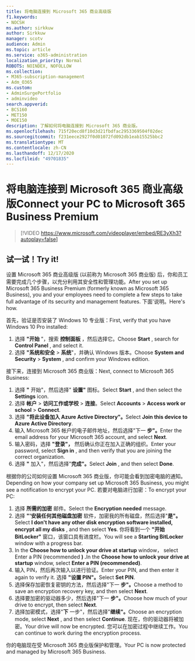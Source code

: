 ```yaml
---
title: 将电脑连接到 Microsoft 365 商业高级版
f1.keywords:
- NOCSH
ms.author: sirkkuw
author: Sirkkuw
manager: scotv
audience: Admin
ms.topic: article
ms.service: o365-administration
localization_priority: Normal
ROBOTS: NOINDEX, NOFOLLOW
ms.collection:
- M365-subscription-management
- Adm_O365
ms.custom:
- AdminSurgePortfolio
- adminvideo
search.appverid:
- BCS160
- MET150
- MOE150
description: 了解如何将电脑连接到 Microsoft 365 商业版。
ms.openlocfilehash: 715f20ecd8f10d3d21fbdfac2953369504f02dec
ms.sourcegitcommit: f231eece2927f0d01072fd092db1eab15525bbc2
ms.translationtype: MT
ms.contentlocale: zh-CN
ms.lasthandoff: 12/17/2020
ms.locfileid: "49701835"
---
```

# <a name="connect-your-pc-to-microsoft-365-business-premium"></a><span data-ttu-id="7193d-103">将电脑连接到 Microsoft 365 商业高级版</span><span class="sxs-lookup"><span data-stu-id="7193d-103">Connect your PC to Microsoft 365 Business Premium</span></span>

> [!VIDEO https://www.microsoft.com/videoplayer/embed/RE3yXh3?autoplay=false]

## <a name="try-it"></a><span data-ttu-id="7193d-104">试一试！</span><span class="sxs-lookup"><span data-stu-id="7193d-104">Try it!</span></span>
<span data-ttu-id="7193d-105">设置 Microsoft 365 商业高级版 (以前称为 Microsoft 365 商业版) 后，你和员工需要完成几个步骤，以充分利用其安全性和管理功能。</span><span class="sxs-lookup"><span data-stu-id="7193d-105">After you set up Microsoft 365 Business Premium (formerly known as Microsoft 365 Business), you and your employees need to complete a few steps to take full advantage of its security and management features.</span></span> <span data-ttu-id="7193d-106">下面&#39;说明。</span><span class="sxs-lookup"><span data-stu-id="7193d-106">Here&#39;s how.</span></span>

<span data-ttu-id="7193d-107">首先，验证是否安装了 Windows 10 专业版：</span><span class="sxs-lookup"><span data-stu-id="7193d-107">First, verify that you have Windows 10 Pro installed:</span></span>

1. <span data-ttu-id="7193d-108">选择  **"开始** "，搜索  **控制面板** ，然后选择它。</span><span class="sxs-lookup"><span data-stu-id="7193d-108">Choose  **Start** , search for  **Control Panel** , and select it.</span></span>
2. <span data-ttu-id="7193d-109">选择 **"系统和安全**   >   **系统**"，并确认 Windows 版本。</span><span class="sxs-lookup"><span data-stu-id="7193d-109">Choose  **System and Security**  >  **System** , and confirm your Windows edition.</span></span>

<span data-ttu-id="7193d-110">接下来，连接到 Microsoft 365 商业版：</span><span class="sxs-lookup"><span data-stu-id="7193d-110">Next, connect to Microsoft 365 Business:</span></span>

1. <span data-ttu-id="7193d-111">选择  **"** 开始"，然后选择"  **设置"** 图标。</span><span class="sxs-lookup"><span data-stu-id="7193d-111">Select  **Start** , and then select the  **Settings** icon.</span></span>
2. <span data-ttu-id="7193d-112">选择 **帐户**  >   **访问工作或学校**   >   **连接**。</span><span class="sxs-lookup"><span data-stu-id="7193d-112">Select  **Accounts** >  **Access work or school**  >  **Connect**.</span></span>
3. <span data-ttu-id="7193d-113">选择 **"将此设备加入 Azure Active Directory"。**</span><span class="sxs-lookup"><span data-stu-id="7193d-113">Select  **Join this device to Azure Active Directory**.</span></span>
4. <span data-ttu-id="7193d-114">输入 Microsoft 365 帐户的电子邮件地址，然后选择"下一 **步"。**</span><span class="sxs-lookup"><span data-stu-id="7193d-114">Enter the email address for your Microsoft 365 account, and select  **Next**.</span></span>
5. <span data-ttu-id="7193d-115">输入密码，选择  **"登录"，** 然后确认你正在加入正确的组织。</span><span class="sxs-lookup"><span data-stu-id="7193d-115">Enter your password, select  **Sign in** , and then verify that you are joining the correct organization.</span></span>
6. <span data-ttu-id="7193d-116">选择 **"** 加入"，然后选择"**完成"。**</span><span class="sxs-lookup"><span data-stu-id="7193d-116">Select  **Join** , and then select  **Done**.</span></span>

<span data-ttu-id="7193d-117">根据你的公司如何设置 Microsoft 365 商业版，你可能会看到加密电脑的通知。</span><span class="sxs-lookup"><span data-stu-id="7193d-117">Depending on how your company set up Microsoft 365 Business, you might see a notification to encrypt your PC.</span></span> <span data-ttu-id="7193d-118">若要对电脑进行加密：</span><span class="sxs-lookup"><span data-stu-id="7193d-118">To encrypt your PC:</span></span>

1. <span data-ttu-id="7193d-119">选择  **所需的加密**  邮件。</span><span class="sxs-lookup"><span data-stu-id="7193d-119">Select the  **Encryption needed**  message.</span></span>
2. <span data-ttu-id="7193d-120">选择 **"&#39;安装任何其他磁盘加密** 软件，加密我的所有磁盘，然后选择"**是"。**</span><span class="sxs-lookup"><span data-stu-id="7193d-120">Select  **I don&#39;t have any other disk encryption software installed, encrypt all my disks** , and then select  **Yes**.</span></span> <span data-ttu-id="7193d-121">你将看到一个  **"开始 BitLocker"**  窗口，该窗口具有进度栏。</span><span class="sxs-lookup"><span data-stu-id="7193d-121">You will see a  **Starting BitLocker**  window with a progress bar.</span></span>
3. <span data-ttu-id="7193d-122">In the **Choose how to unlock your drive at startup** window， select Enter a PIN (recommended **) .**</span><span class="sxs-lookup"><span data-stu-id="7193d-122">In the  **Choose how to unlock your drive at startup**  window, select **Enter a PIN (recommended)**.</span></span>
4. <span data-ttu-id="7193d-123">输入 PIN，然后再次输入以进行验证。</span><span class="sxs-lookup"><span data-stu-id="7193d-123">Enter your PIN, and then enter it again to verify it.</span></span> <span data-ttu-id="7193d-124">选择 **"设置 PIN"。**</span><span class="sxs-lookup"><span data-stu-id="7193d-124">Select  **Set PIN**.</span></span>
5. <span data-ttu-id="7193d-125">选择保存加密恢复密钥的方法，然后选择"下一 **步"。**</span><span class="sxs-lookup"><span data-stu-id="7193d-125">Choose a method to save an encryption recovery key, and then select  **Next**.</span></span>
6. <span data-ttu-id="7193d-126">选择要加密的驱动器多少，然后选择"下一 **步"。**</span><span class="sxs-lookup"><span data-stu-id="7193d-126">Choose how much of your drive to encrypt, then select  **Next**.</span></span>
7. <span data-ttu-id="7193d-127">选择加密模式，选择"**下** 一步"，然后选择"**继续"。**</span><span class="sxs-lookup"><span data-stu-id="7193d-127">Choose an encryption mode, select  **Next** , and then select  **Continue**.</span></span> <span data-ttu-id="7193d-128">现在，你的驱动器将被加密。</span><span class="sxs-lookup"><span data-stu-id="7193d-128">Your drive will now be encrypted.</span></span> <span data-ttu-id="7193d-129">您可以在加密过程中继续工作。</span><span class="sxs-lookup"><span data-stu-id="7193d-129">You can continue to work during the encryption process.</span></span>

<span data-ttu-id="7193d-130">你的电脑现在受 Microsoft 365 商业版保护和管理。</span><span class="sxs-lookup"><span data-stu-id="7193d-130">Your PC is now protected and managed by Microsoft 365 Business.</span></span>